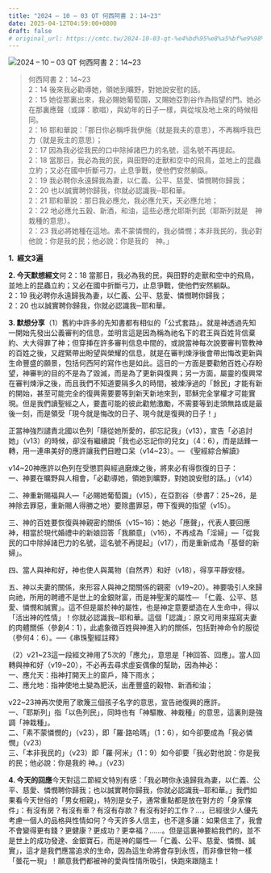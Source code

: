 ```yaml
---
title: "2024 – 10 – 03 QT 何西阿書 2：14~23"
date: 2025-04-12T04:59:00+0800
draft: false
# original_url: https://cmtc.tw/2024-10-03-qt-%e4%bd%95%e8%a5%bf%e9%98%bf%e6%9b%b8-2%ef%bc%9a1423
---
```


![2024 – 10 – 03 QT 何西阿書 2：14\~23](/images/qt.jpg  "2024 – 10 – 03 QT 何西阿書 2：14\~23")

> 何西阿書 2：14\~23  
> 2：14 後來我必勸導她，領她到曠野，對她說安慰的話。  
> 2：15 她從那裏出來，我必賜她葡萄園，又賜她亞割谷作為指望的門。她必在那裏應聲（或譯：歌唱），與幼年的日子一樣，與從埃及地上來的時候相同。  
> 2：16 耶和華說：「那日你必稱呼我伊施（就是我夫的意思），不再稱呼我巴力（就是我主的意思）；  
> 2：17 因為我必從我民的口中除掉諸巴力的名號，這名號不再提起。  
> 2：18 當那日，我必為我的民，與田野的走獸和空中的飛鳥，並地上的昆蟲立約；又必在國中折斷弓刀，止息爭戰，使他們安然躺臥。  
> 2：19 我必聘你永遠歸我為妻，以仁義、公平、慈愛、憐憫聘你歸我；  
> 2：20 也以誠實聘你歸我，你就必認識我─耶和華。  
> 2：21 耶和華說：那日我必應允，我必應允天，天必應允地；  
> 2：22 地必應允五穀、新酒，和油，這些必應允耶斯列民（耶斯列就是　神栽種的意思）。  
> 2：23 我必將她種在這地。素不蒙憐憫的，我必憐憫；本非我民的，我必對他說：你是我的民；他必說：你是我的　神。」

**1.  經文3遍**

**2. 今天默想經文**何 2：18 當那日，我必為我的民，與田野的走獸和空中的飛鳥，並地上的昆蟲立約；又必在國中折斷弓刀，止息爭戰，使他們安然躺臥。  
2：19 我必聘你永遠歸我為妻，以仁義、公平、慈愛、憐憫聘你歸我；  
2：20 也以誠實聘你歸我，你就必認識我─耶和華。

**3. 默想分享**（1）舊約中許多的先知書都有相似的「公式套路」。就是神透過先知一開始先發出公義審判的信息，並明言這是因為稱為祂名下的君王與百姓背信棄約、大大得罪了神；但穿挿在許多審判信息中間的，或說當神每次說要審判管教神的百姓之後，又趕緊帶出盼望與榮耀的信息，就是在審判煉淨後會帶出悔改更新與生命豐盛的願景，包括何西阿的寫作也是如此。這目的一方面是要勸勉百姓心存盼望，神審判的目的不是為了毀滅，而是為了更新與復興；另一方面，屬靈的復興常在審判煉淨之後，而且我們不知道要隔多久的時間，被煉淨過的「餘民」才能有新的開始，甚至可能完全的復興需要要等到新天新地來到，耶穌完全掌權才可能實現。但是我們讀聖經之人，要盡可能的彼此勸勉激勵，不需要等到走頭無路或是最後一刻，而是領受「現今就是悔改的日子、現今就是復興的日子！」

正當神強烈譴責北國以色列「隨從她所愛的，卻忘記我」（v13），宣告「必追討她」（v13）的時候，卻沒有繼續說「我也必忘記你的兒女」（4：6），而是話鋒一轉，用一連串美好的應許讓我們目瞪口呆（v14\~23）。— 《聖經綜合解讀》

v14\~20神應許以色列在受懲罰與經過磨煉之後，將來必有得恢復的日子：  
一、神要在曠野與人相會，「必勸導她，領她到曠野，對她說安慰的話。」（v14）

二、神重新賜福與人—「必賜她葡萄園」（v15），在亞割谷（參書7：25\~26，是神除去罪惡，重新賜人得勝之地）要除盡罪惡，帶下復興的指望（v15）。

三、神的百姓要恢復與神親密的關係（v15\~16）：她必「應聲」，代表人要回應神，相當於現代婚禮中的新娘回答「我願意」（v16），不再成為「淫婦」—「從我民的口中除掉諸巴力的名號，這名號不再提起」（v17），而是重新成為「基督的新婦」。

四、當人與神和好，神也使人與萬物（自然界）和好（v18），得享平靜安穩。

五、神以夫妻的關係，來形容人與神之間關係的親密（v19\~20）。神要吸引人來歸向祂，所用的聘禮不是世上的金銀財富，而是神聖潔的屬性— 「仁義、公平、慈愛、憐憫和誠實」。這不但是屬於神的屬性，也是神定意要塑造在人生命中，得以「活出神的性情」！你就必認識我─耶和華。這個「認識」：原文可用來描寫夫妻的肉體關係（參創4：1），此處象徵百姓與神進入約的關係，包括對神命令的服從（參何4：6）。──《串珠聖經註釋》

（2）v21\~23這一段經文神用了5次的「應允」，意思是「神回答、回應」。當人回轉與神和好（v19\~20），不必再去尋求虛妄偶像的幫助，因為神必：  
一、應允天：指神打開天上的窗戶，降下雨水；  
二、應允地：指神使地土變為肥沃，出產豐盛的穀物、新酒和油；

v22\~23神再次使用了歌篾三個孩子名字的意思，宣告祂復興的應許。  
一、「耶斯列」指「以色列民」，同時也有「神驅散、神栽種」的意思，這裏則是強調「神栽種」。  
二、「素不蒙憐憫的」（v23），即「羅·路哈瑪」（1：6），如今卻要成為「我必憐憫」（v23）  
三、「本非我民的」（v23）即「羅·阿米」（1：9）如今卻要「我必對他說：你是我的民；他必說：你是我的 神。」（v23）

**4. 今天的回應**今天對這二節經文特別有感：「我必聘你永遠歸我為妻，以仁義、公平、慈愛、憐憫聘你歸我；也以誠實聘你歸我，你就必認識我─耶和華。」我們如果看今天世俗的「男女相親」，特別是女子，通常重點都是放在對方的「身家條件」：有沒有房？有沒有車？有沒有存款？有沒有好的工作？…，已經很少人優先考慮一個人的品格與性情如何？今天許多人信主，也不遑多讓：如果信主了，我會不會變得更有錢？更健康？更成功？更幸福？……。但是這裏神要給我們的，並不是世上的成功發達、金銀寶石，而是神的屬性—「仁義、公平、慈愛、憐憫、誠實」，這才是我們應當追求的生命，因為這生命將會存到永恆，而非像世物一樣「曇花一現」！願意我們都被神的愛與性情所吸引，快跑來跟隨主！